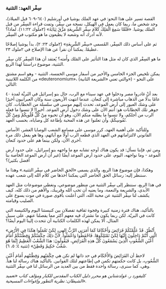 ### سِفْر العهد: التثنية

القصة تسير على هذا النحو: في عهد الملك يوشيا في أورشليم (٦٤٠-٦٠٩ قبل الميلاد)، وجد شخص ما، ربما كان يعمل في الهيكل، نسخة من سِفْر، وتمت قراءة السِفْر من قبل الملك يوشيا. «فَلَمَّا سَمِعَ الْمَلِكُ كَلاَمَ سِفْر الشَّرِيعَةِ مَزَّقَ ثِيَابَهُ» (٢ملوك ١١:٢٢). لماذا؟ لأنه أدرك أنه وشعبه لا يطيعون ما هو مكتوب في السِفْر.

ثم على أساس ذلك السِفْر، المُسمى «سِفْر الشَّرِيعَةِ» (٢ملوك ٢٣: ٢)، بدأ يوشيا إصلاحًا عظيمًا. يمكننا أن نقرأ عن هذا الإصلاح في ٢ملوك ٢٣.

ما هو السِفْر الذي كان له مثل هذا التأثير على المَلك وأُمته؟ يُعتقد أن هذا السِفْر كان سِفْر التثنية، موضوع دراستنا لهذا الربع.

يمكن تلخيص الجزء الخامس والأخير من أسفار موسى الخمسة، التثنية - وهو اسم مشتق من الكلمة اللاتينية «deuteronomium»، (والتي تعني «الشريعة الثانية») - على النحو التالي:

بعد أنْ غادروا مصر ودخلوا في عهد سيناء مع الرب، جال بنو إسرائيل في البَريَّة لمدة ٤٠ عامًا بدلًا من الذهاب مباشرة إلى كنعان. عندما انتهت الأربعون سنة وكان العبرانيون أخيرًا على وشك العبور إلى أرض الموعد، تحدث إليهم موسى في سلسلة من الخطابات. كان جوهر تلك الخطابات هو: أنتم الآن على وشك دخول أرض الموعد. أخيرا! لا تنسوا ما فعله الرب من أجلكم، ولا تنسوا ما يطلبه منكم الآن، وهو أن تحبوه مِنْ كُلِّ قُلُوبِكُمْ وَمِنْ كُلِّ نُفُوسِكُمْ، وأن تعلنوا عن هذه المحبة بإطاعة كل وصاياه، بحسب العهد.

وللتأكيد على أهمية العهد، كرر موسى على مسامع الشعب الوصايا العشر، الأساس القانوني لالتزاماتهم في العهد الذي قطعه الرب أولًا مع آبائهم، وها هو يفعل ذلك مرة أخرى الآن، ولكن بينما هم على حدود كنعان.

ومن ثم، فإننا نسأل: قد يكون هناك أوجه تشابه مع ما واجهه بنو إسرائيل، على حدود أرض الموعد - وما نواجهه، اليوم، على حدود أرض الموعد أيضًا (غير أن أرض الموعد الخاصة بنا أفضل بكثير)؟

وهكذا، فإن موضوع هذا الربع، والذي يسمى «الحق الحاضر في سِفْر التثنية.» وهذا ما سننظر إليه: رسائل الحق الحاضر التي يمكننا أخذها من كلام الله إلى شعب عهده.

في هذا الربع، سننظر إلى سِفْر التثنية من منظور موضوعي، ونغطي موضوعات مثل العهد الأبدي، والشريعة والنعمة، وما يعنيه أن تحب الله وقريبك، والأهم من ذلك كله، كيف يكشف لنا سِفْر التثنية عن محبة الله، التي أعلنت بأقوى صورة في موت يسوع على الصليب وقيامته.

بالتأكيد، هناك فترة زمنية كبيرة وفجوة ثقافية تفصلان بين كنيستنا اليوم والكنيسة التي كانت في البريّة. لكن ربما يكون ما نشترك فيه معهم أكثر مما يفصلنا عنهم. على سبيل المثال، ألا يمكن لهذه الكلمات الكتابية أن تتحدث إلينا اليوم أيضًا؟

«اُنْظُرْ. قَدْ عَلَّمْتُكُمْ فَرَائِضَ وَأَحْكَامًا كَمَا أَمَرَنِي الرَّبُّ إِلهِي، لِكَيْ تَعْمَلُوا هكَذَا فِي الأَرْضِ الَّتِي أَنْتُمْ دَاخِلُونَ إِلَيْهَا لِكَيْ تَمْتَلِكُوهَا. فَاحْفَظُوا وَاعْمَلُوا. لأَنَّ ذلِكَ حِكْمَتُكُمْ وَفِطْنَتُكُمْ أَمَامَ أَعْيُنِ الشُّعُوبِ الَّذِينَ يَسْمَعُونَ كُلَّ هذِهِ الْفَرَائِضِ، فَيَقُولُونَ: هذَا الشَّعْبُ الْعَظِيمُ إِنَّمَا هُوَ شَعْبٌ حَكِيمٌ وَفَطِنٌ» (تثنية ٤: ٥، ٦).

لاحظ أن الفَرَائِضَ وَالأَحْكَام في حد ذاتها لم تكن هي حِكْمَتُهم وَفِطْنَتُهم أَمَامَ أَعْيُنِ الشُّعُوبِ، بل كانت حكمتهم تكمن في إطاعتهم لتلك القوانين. بالتأكيد هناك رسالة لنا هنا. وهي، كما سنرى، رسالة واحدة فقط من بين العديد من الرسائل لنا في سِفْر التثنية.

_كليفورد ر. غولدشتاين هو محرر دليل الكتاب المقدس للكبار ومؤلف كتاب «تعميد الشيطان: نظرية التطور وإغواءات المسيحية»._